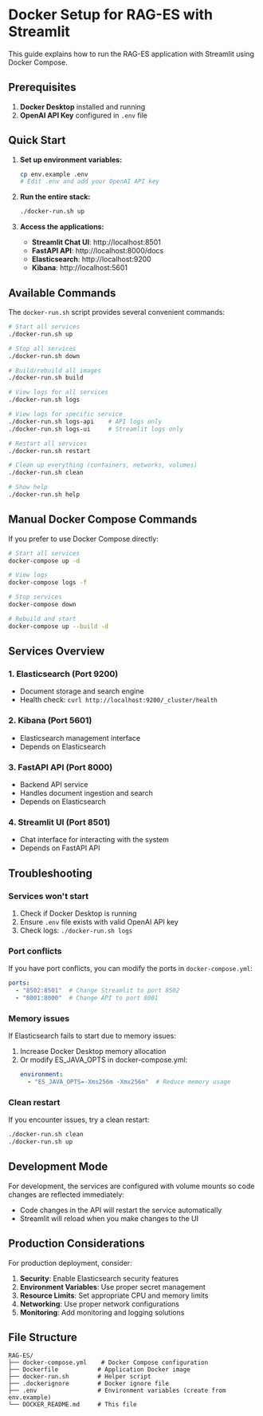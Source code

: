 # Docker Setup for RAG-ES with Streamlit

This guide explains how to run the RAG-ES application with Streamlit using Docker Compose.

## Prerequisites

1. **Docker Desktop** installed and running
2. **OpenAI API Key** configured in `.env` file

## Quick Start

1. **Set up environment variables:**
   ```bash
   cp env.example .env
   # Edit .env and add your OpenAI API key
   ```

2. **Run the entire stack:**
   ```bash
   ./docker-run.sh up
   ```

3. **Access the applications:**
   - **Streamlit Chat UI**: http://localhost:8501
   - **FastAPI API**: http://localhost:8000/docs
   - **Elasticsearch**: http://localhost:9200
   - **Kibana**: http://localhost:5601

## Available Commands

The `docker-run.sh` script provides several convenient commands:

```bash
# Start all services
./docker-run.sh up

# Stop all services
./docker-run.sh down

# Build/rebuild all images
./docker-run.sh build

# View logs for all services
./docker-run.sh logs

# View logs for specific service
./docker-run.sh logs-api    # API logs only
./docker-run.sh logs-ui     # Streamlit logs only

# Restart all services
./docker-run.sh restart

# Clean up everything (containers, networks, volumes)
./docker-run.sh clean

# Show help
./docker-run.sh help
```

## Manual Docker Compose Commands

If you prefer to use Docker Compose directly:

```bash
# Start all services
docker-compose up -d

# View logs
docker-compose logs -f

# Stop services
docker-compose down

# Rebuild and start
docker-compose up --build -d
```

## Services Overview

### 1. Elasticsearch (Port 9200)
- Document storage and search engine
- Health check: `curl http://localhost:9200/_cluster/health`

### 2. Kibana (Port 5601)
- Elasticsearch management interface
- Depends on Elasticsearch

### 3. FastAPI API (Port 8000)
- Backend API service
- Handles document ingestion and search
- Depends on Elasticsearch

### 4. Streamlit UI (Port 8501)
- Chat interface for interacting with the system
- Depends on FastAPI API

## Troubleshooting

### Services won't start
1. Check if Docker Desktop is running
2. Ensure `.env` file exists with valid OpenAI API key
3. Check logs: `./docker-run.sh logs`

### Port conflicts
If you have port conflicts, you can modify the ports in `docker-compose.yml`:
```yaml
ports:
  - "8502:8501"  # Change Streamlit to port 8502
  - "8001:8000"  # Change API to port 8001
```

### Memory issues
If Elasticsearch fails to start due to memory issues:
1. Increase Docker Desktop memory allocation
2. Or modify ES_JAVA_OPTS in docker-compose.yml:
   ```yaml
   environment:
     - "ES_JAVA_OPTS=-Xms256m -Xmx256m"  # Reduce memory usage
   ```

### Clean restart
If you encounter issues, try a clean restart:
```bash
./docker-run.sh clean
./docker-run.sh up
```

## Development Mode

For development, the services are configured with volume mounts so code changes are reflected immediately:

- Code changes in the API will restart the service automatically
- Streamlit will reload when you make changes to the UI

## Production Considerations

For production deployment, consider:

1. **Security**: Enable Elasticsearch security features
2. **Environment Variables**: Use proper secret management
3. **Resource Limits**: Set appropriate CPU and memory limits
4. **Networking**: Use proper network configurations
5. **Monitoring**: Add monitoring and logging solutions

## File Structure

```
RAG-ES/
├── docker-compose.yml    # Docker Compose configuration
├── Dockerfile           # Application Docker image
├── docker-run.sh        # Helper script
├── .dockerignore        # Docker ignore file
├── .env                 # Environment variables (create from env.example)
└── DOCKER_README.md     # This file
```
